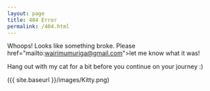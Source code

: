 ```yaml
---
layout: page
title: 404 Error
permalink: /404.html
---
```


Whoops! Looks like something broke. Please <a> href="mailto:wairimumuriga@gmail.com">let me know what it was!</a>

Hang out with my cat for a bit before you continue on your journey :) 

<!-- [<img src="{{ site.baseurl }}/images/Kitty.png" alt="My cat, Kitty"/>]({{ site.baseurl }}/) -->

({{ site.baseurl }}/images/Kitty.png)